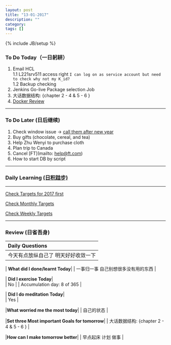 ```yaml
---
layout: post
title: "13-01-2017"
description: ""
category: 
tags: []
---
```

{% include JB/setup %}

### To Do Today（一日躬耕）

1. Email HCL  <br /> 
	1.1 L221srv511 access right `I can log on as service account but need to check why not my K_id?`  <br />
	1.2 Backup checking <br />
2. Jenkins Go-live Package selection Job
3. 大话数据结构: {chapter 2 - 4 & 5 - 6 } 
4. [Docker Review](https://github.com/wsargent/docker-cheat-sheet)

---

### To Do Later (日后继续) 

1. Check window issue -> [call them after new year](http://neil526.tripod.com/)
2. Buy gifts (chocolate, cereal, and tea)
3. Help Zhu Wenyi to purchase cloth 
5. Plan trip to Canada
6. Cancel [FT](mailto: help@ft.com)
7. How to start DB by script 

---

### Daily Learning [(日积跬步)](https://yitianxu.github.io/2017/01/05/learning-summary)


---

[Check Targets for 2017 first](https://yitianxu.github.io/2016/12/30/resolution-for-2017)

[Check Monthly Targets](https://yitianxu.github.io/pages/monthly%20targets/Monthly)

[Check Weekly Targets](https://yitianxu.github.io/pages/weekly%20targets/Weekly%20Targets) 

---

### Review (日省吾身)

| Daily Questions                   |                                           
|:----------------------------------|
|   今天有点放纵自己了 明天好好收敛一下                                |

| **What did I done/learnt Today**| 
|  一事归一事 自己别想很多没有用的东西  |

| **Did I exercise Today**|          
|   No  |
| Accumulation day: 8 of 365   |

| **Did I do meditation Today**|          
|  Yes   |

|**What worried me the most today**|
|    自己的状态                   |

|**Set three Most important Goals for tomorrow**|
| 大话数据结构: {chapter 2 - 4 & 5 - 6 }                                        |

|**How can I make tomorrow better**|
| 早点起床 计划 做事                         |